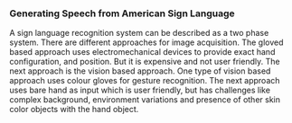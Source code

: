 ### Generating Speech from American Sign Language

 A sign language recognition system can be described as a two phase system.  There are different approaches for image acquisition. The gloved based approach uses electromechanical devices to provide exact hand configuration, and position. But it is expensive and not user friendly. The next approach is the vision based approach. One type of vision based approach uses colour gloves for gesture recognition. The next approach uses bare hand as input which is user friendly, but has challenges like complex background, environment variations and presence of other skin color objects with the hand object. 
